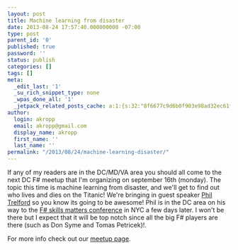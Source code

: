 ```yaml
---
layout: post
title: Machine learning from disaster
date: 2013-08-24 17:57:40.000000000 -07:00
type: post
parent_id: '0'
published: true
password: ''
status: publish
categories: []
tags: []
meta:
  _edit_last: '1'
  _su_rich_snippet_type: none
  _wpas_done_all: '1'
  _jetpack_related_posts_cache: a:1:{s:32:"8f6677c9d6b0f903e98ad32ec61f8deb";a:2:{s:7:"expires";i:1559849919;s:7:"payload";a:3:{i:0;a:1:{s:2:"id";i:4275;}i:1;a:1:{s:2:"id";i:4126;}i:2;a:1:{s:2:"id";i:4170;}}}}
author:
  login: akropp
  email: akropp@gmail.com
  display_name: akropp
  first_name: ''
  last_name: ''
permalink: "/2013/08/24/machine-learning-disaster/"
---
```

If any of my readers are in the DC/MD/VA area you should all come to the next DC F# meetup that I'm organizing on september 16th (monday). The topic this time is machine learning from disaster, and we'll get to find out who lives and dies on the Titanic! We're bringing in guest speaker [Phil Trelford](http://trelford.com/blog/) so you know its going to be awesome! Phil is in the DC area on his way to the [F# skills matters conference](skillsmatter.com/event/scala/progressive-f-tutorials-nyc) in NYC a few days later. I won't be there but I expect that it will be top notch since all the big F# players are there (such as Don Syme and Tomas Petricek)!.

For more info check out our [meetup page](http://www.meetup.com/DC-fsharp/events/135766752/).

